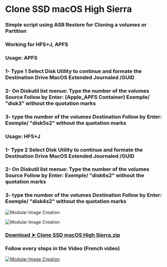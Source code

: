# Clone SSD macOS High Sierra

### Simple script using ASR Restore for Cloning a volumes or Partition

### Working for HFS+J, APFS

### Usage: APFS

### 1- Type 1 Select Disk Utility to continue and formate the Destination Drive MacOS Extended Journaled /GUID
 
### 2- On Diskutil list menue: Type the number of the volumes Source Follow by Enter: (Apple_APFS Container) Exemple/ "disk3" without the quotation marks
 
### 3-  type the number of the volumes Destination Follow by Enter: Exemple/ "disk5s2" without the quotation marks

### Usage: HFS+J

### 1- Type 2 Select Disk Utility to continue and formate the Destination Drive MacOS Extended Journaled /GUID
 
### 2- On Diskutil list menue: Type the number of the volumes Source Follow by Enter: Exemple/ "disk6s2" without the quotation marks
 
### 3-  type the number of the volumes Destination Follow by Enter: Exemple/ "disk4s2" without the quotation marks

![Modular Image Creation](https://i62.servimg.com/u/f62/18/50/18/69/1captu19.png)

![Modular Image Creation](https://i62.servimg.com/u/f62/18/50/18/69/2captu14.png)

### [Download ➤ Clone SSD macOS High Sierra.zip](https://github.com/chris1111/Clone-SSD-macOS-High-Sierra/releases/tag/V1)

###  Follow every steps in the Video (French video)

[![Modular Image Creation](https://i62.servimg.com/u/f62/18/50/18/69/6710.png)](https://youtu.be/r5xKEwDn_1o)

